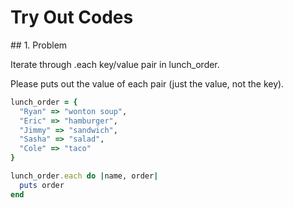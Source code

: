 # Try Out Codes

## 1. Problem 

Iterate through .each key/value pair in lunch_order.

Please puts out the value of each pair (just the value, not the key).

```ruby
lunch_order = {
  "Ryan" => "wonton soup",
  "Eric" => "hamburger",
  "Jimmy" => "sandwich",
  "Sasha" => "salad",
  "Cole" => "taco"
}

lunch_order.each do |name, order|
  puts order
end

```
